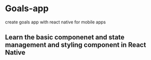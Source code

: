 # Goals-app
create goals app with react native for mobile apps

## Learn the basic componenet and state management and styling component in React Native  
